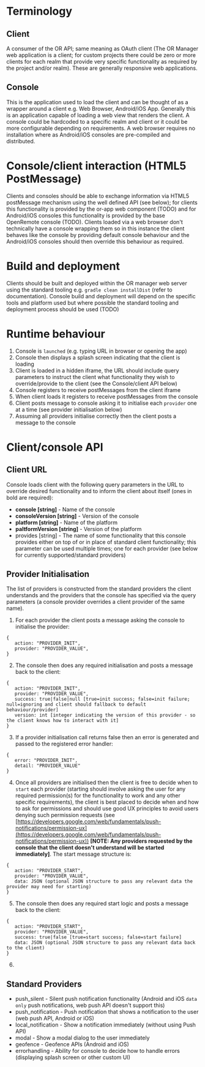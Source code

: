 # Terminology
## Client
A consumer of the OR API; same meaning as OAuth client (The OR Manager web application is a client; for custom projects there could be zero or more clients for each realm that provide very specific functionality as required by the project and/or realm). These are generally responsive web applications.

## Console
This is the application used to load the client and can be thought of as a wrapper around a client e.g. Web Browser, Android/iOS App. Generally this is an application capable of loading a web view that renders the client. A console could be hardcoded to a specific realm and client or it could be more configurable depending on requirements. A web browser requires no installation where as Android/iOS consoles are pre-compiled and distributed.

# Console/client interaction (HTML5 PostMessage)
Clients and consoles should be able to exchange information via HTML5 postMessage mechanism using the well defined API (see below); for clients this functionality is provided by the or-app web component (TODO) and for Android/iOS consoles this functionality is provided by the base OpenRemote console (TODO). Clients loaded via a web browser don't technically have a console wrapping them so in this instance the client behaves like the console by providing default console behaviour and the Android/iOS consoles should then override this behaviour as required.

# Build and deployment
Clients should be built and deployed within the OR manager web server using the standard tooling e.g. `gradle clean installDist` (refer to documentation).
Console build and deployment will depend on the specific tools and platform used but where possible the standard tooling and deployment process should be used (TODO)


# Runtime behaviour
1. Console is `launched` (e.g. typing URL in browser or opening the app)
2. Console then displays a splash screen indicating that the client is loading
3. Client is loaded in a hidden iframe, the URL should include query parameters to instruct the client what functionality they wish to override/provide to the client (see the Console/client API below) 
4. Console registers to receive postMessages from the client iframe
5. When client loads it registers to receive postMessages from the console
6. Client posts message to console asking it to initialise each `provider` one at a time (see provider initialisation below)
7. Assuming all providers initialise correctly then the client posts a message to the console 

# Client/console API

## Client URL
Console loads client with the following query parameters in the URL to override desired functionality and to inform the client about itself (ones in bold are required):

* **console [string]** - Name of the console
* **consoleVersion [string]** - Version of the console
* **platform [string]** - Name of the platform
* **paltformVersion [string]** - Version of the platform
* provides [string] - The name of some functionality that this console provides either on top of or in place of standard client functionality; this parameter can be used multiple times; one for each provider (see below for currently supported/standard providers)

## Provider Initialisation
The list of providers is constructed from the standard providers the client understands and the providers that the console has specified via the query parameters (a console provider overrides a client provider of the same name).

1. For each provider the client posts a message asking the console to initialise the provider:
```
{
   action: "PROVIDER_INIT",
   provider: "PROVIDER_VALUE",
}
```
2. The console then does any required initialisation and posts a message back to the client:
```
{
   action: "PROVIDER_INIT",
   provider: "PROVIDER_VALUE",
   success: true|false|null [true=init success; false=init failure; null=ignoring and client should fallback to default behaviour/provider]
   version: int [integer indicating the version of this provider - so the client knows how to interact with it]
}
```
3. If a provider initialisation call returns false then an error is generated and passed to the registered error handler:
```
{
   error: "PROVIDER_INIT",
   detail: "PROVIDER_VALUE"
}
```
4. Once all providers are initialised then the client is free to decide when to `start` each provider (starting should involve asking the user for any required permission(s) for the functionality to work and any other specific requirements), the client is best placed to decide when and how to ask for permissions and should use good UX principles to avoid users denying such permission requests (see [https://developers.google.com/web/fundamentals/push-notifications/permission-ux](https://developers.google.com/web/fundamentals/push-notifications/permission-ux)) **[NOTE: Any providers requested by the console that the client doesn't understand will be started immediately]**. The start message structure is:
```
{
   action: "PROVIDER_START",
   provider: "PROVIDER_VALUE",
   data: JSON (optional JSON structure to pass any relevant data the provider may need for starting)
}
```
5. The console then does any required start logic and posts a message back to the client:
```
{
   action: "PROVIDER_START",
   provider: "PROVIDER_VALUE",
   success: true|false [true=start success; false=start failure]
   data: JSON (optional JSON structure to pass any relevant data back to the client)
}
```
6. 

## Standard Providers
   * push_silent - Silent push notification functionality (Android and iOS `data only` push notifications, web push API doesn't support this)
   * push_notification - Push notification that shows a notification to the user (web push API, Android or iOS)
   * local_notification - Show a notification immediately (without using Push API)
   * modal - Show a modal dialog to the user immediately
   * geofence - Geofence APIs (Android and iOS)
   * errorhandling - Ability for console to decide how to handle errors (displaying splash screen or other custom UI)
